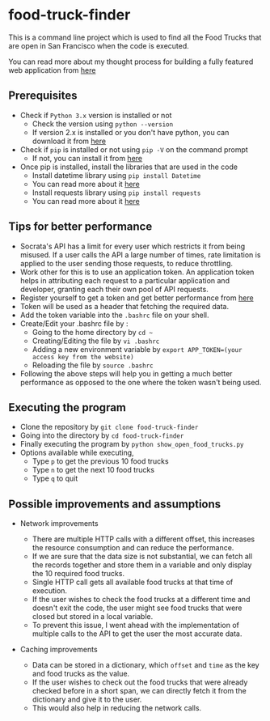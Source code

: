 # food-truck-finder

This is a command line project which is used to find all the Food Trucks that are open in San Francisco when the code is executed.

You can read more about my thought process for building a fully featured web application from [here](https://github.com/shaharpit809/food-truck-finder/blob/master/writeup.md)

## Prerequisites

- Check if `Python 3.x` version is installed or not
	- Check the version using `python --version`
	- If version 2.x is installed or you don't have python, you can download it from [here](https://www.python.org/downloads/)
- Check if `pip` is installed or not using `pip -V` on the command prompt
	- If not, you can install it from [here](https://pip.pypa.io/en/stable/installing/)
- Once pip is installed, install the libraries that are used in the code
	- Install datetime library using `pip install Datetime`
	- You can read more about it [here](https://pypi.org/project/DateTime/)
	- Install requests library using `pip install requests`
	- You can read more about it [here](https://pypi.org/project/requests/)
	
## Tips for better performance

- Socrata's API has a limit for every user which restricts it from being misused. If a user calls the API a large number of times, rate limitation is applied to the user sending those requests, to reduce throttling.
- Work other for this is to use an application token. An application token helps in attributing each request to a particular application and developer, granting each their own pool of API requests.
- Register yourself to get a token and get better performance from [here](https://dev.socrata.com/docs/app-tokens.html)
- Token will be used as a header that fetching the required data.
- Add the token variable into the `.bashrc` file on your shell.
- Create/Edit your .bashrc file by :
	- Going to the home directory by `cd ~`
	- Creating/Editing the file by `vi .bashrc`
	- Adding a new environment variable by `export APP_TOKEN=(your access key from the website)`
	- Reloading the file by `source .bashrc`
- Following the above steps will help you in getting a much better performance as opposed to the one where the token wasn't being used.

## Executing the program

- Clone the repository by `git clone food-truck-finder`
- Going into the directory by `cd food-truck-finder`
- Finally executing the program by `python show_open_food_trucks.py`
- Options available while executing,
	- Type `p` to get the previous 10 food trucks
	- Type `n` to get the next 10 food trucks
	- Type `q` to quit
	
## Possible improvements and assumptions
- Network improvements
	- There are multiple HTTP calls with a different offset, this increases the resource consumption and can reduce the performance.
	- If we are sure that the data size is not substantial, we can fetch all the records together and store them in a variable and only display the 10 required food trucks.
	- Single HTTP call gets all available food trucks at that time of execution.
	- If the user wishes to check the food trucks at a different time and doesn't exit the code, the user might see food trucks that were closed but stored in a local variable.
	- To prevent this issue, I went ahead with the implementation of multiple calls to the API to get the user the most accurate data.
	
- Caching improvements
	- Data can be stored in a dictionary, which `offset` and `time` as the key and food trucks as the value.
	- If the user wishes to check out the food trucks that were already checked before in a short span, we can directly fetch it from the dictionary and give it to the user.
	- This would also help in reducing the network calls.

	